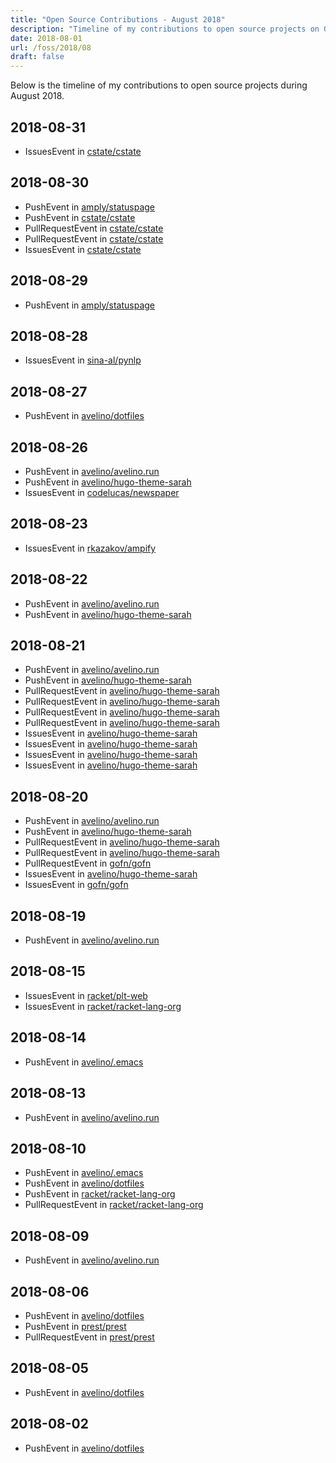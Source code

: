 ```yaml
---
title: "Open Source Contributions - August 2018"
description: "Timeline of my contributions to open source projects on GitHub during August 2018."
date: 2018-08-01
url: /foss/2018/08
draft: false
---
```


Below is the timeline of my contributions to open source projects during August 2018.

## 2018-08-31

- IssuesEvent in [cstate/cstate](https://github.com/cstate/cstate)

## 2018-08-30

- PushEvent in [amply/statuspage](https://github.com/amply/statuspage)
- PushEvent in [cstate/cstate](https://github.com/cstate/cstate)
- PullRequestEvent in [cstate/cstate](https://github.com/cstate/cstate)
- PullRequestEvent in [cstate/cstate](https://github.com/cstate/cstate)
- IssuesEvent in [cstate/cstate](https://github.com/cstate/cstate)

## 2018-08-29

- PushEvent in [amply/statuspage](https://github.com/amply/statuspage)

## 2018-08-28

- IssuesEvent in [sina-al/pynlp](https://github.com/sina-al/pynlp)

## 2018-08-27

- PushEvent in [avelino/dotfiles](https://github.com/avelino/dotfiles)

## 2018-08-26

- PushEvent in [avelino/avelino.run](https://github.com/avelino/avelino.run)
- PushEvent in [avelino/hugo-theme-sarah](https://github.com/avelino/hugo-theme-sarah)
- IssuesEvent in [codelucas/newspaper](https://github.com/codelucas/newspaper)

## 2018-08-23

- IssuesEvent in [rkazakov/ampify](https://github.com/rkazakov/ampify)

## 2018-08-22

- PushEvent in [avelino/avelino.run](https://github.com/avelino/avelino.run)
- PushEvent in [avelino/hugo-theme-sarah](https://github.com/avelino/hugo-theme-sarah)

## 2018-08-21

- PushEvent in [avelino/avelino.run](https://github.com/avelino/avelino.run)
- PushEvent in [avelino/hugo-theme-sarah](https://github.com/avelino/hugo-theme-sarah)
- PullRequestEvent in [avelino/hugo-theme-sarah](https://github.com/avelino/hugo-theme-sarah)
- PullRequestEvent in [avelino/hugo-theme-sarah](https://github.com/avelino/hugo-theme-sarah)
- PullRequestEvent in [avelino/hugo-theme-sarah](https://github.com/avelino/hugo-theme-sarah)
- PullRequestEvent in [avelino/hugo-theme-sarah](https://github.com/avelino/hugo-theme-sarah)
- IssuesEvent in [avelino/hugo-theme-sarah](https://github.com/avelino/hugo-theme-sarah)
- IssuesEvent in [avelino/hugo-theme-sarah](https://github.com/avelino/hugo-theme-sarah)
- IssuesEvent in [avelino/hugo-theme-sarah](https://github.com/avelino/hugo-theme-sarah)
- IssuesEvent in [avelino/hugo-theme-sarah](https://github.com/avelino/hugo-theme-sarah)

## 2018-08-20

- PushEvent in [avelino/avelino.run](https://github.com/avelino/avelino.run)
- PushEvent in [avelino/hugo-theme-sarah](https://github.com/avelino/hugo-theme-sarah)
- PullRequestEvent in [avelino/hugo-theme-sarah](https://github.com/avelino/hugo-theme-sarah)
- PullRequestEvent in [avelino/hugo-theme-sarah](https://github.com/avelino/hugo-theme-sarah)
- PullRequestEvent in [gofn/gofn](https://github.com/gofn/gofn)
- IssuesEvent in [avelino/hugo-theme-sarah](https://github.com/avelino/hugo-theme-sarah)
- IssuesEvent in [gofn/gofn](https://github.com/gofn/gofn)

## 2018-08-19

- PushEvent in [avelino/avelino.run](https://github.com/avelino/avelino.run)

## 2018-08-15

- IssuesEvent in [racket/plt-web](https://github.com/racket/plt-web)
- IssuesEvent in [racket/racket-lang-org](https://github.com/racket/racket-lang-org)

## 2018-08-14

- PushEvent in [avelino/.emacs](https://github.com/avelino/.emacs)

## 2018-08-13

- PushEvent in [avelino/avelino.run](https://github.com/avelino/avelino.run)

## 2018-08-10

- PushEvent in [avelino/.emacs](https://github.com/avelino/.emacs)
- PushEvent in [avelino/dotfiles](https://github.com/avelino/dotfiles)
- PushEvent in [racket/racket-lang-org](https://github.com/racket/racket-lang-org)
- PullRequestEvent in [racket/racket-lang-org](https://github.com/racket/racket-lang-org)

## 2018-08-09

- PushEvent in [avelino/avelino.run](https://github.com/avelino/avelino.run)

## 2018-08-06

- PushEvent in [avelino/dotfiles](https://github.com/avelino/dotfiles)
- PushEvent in [prest/prest](https://github.com/prest/prest)
- PullRequestEvent in [prest/prest](https://github.com/prest/prest)

## 2018-08-05

- PushEvent in [avelino/dotfiles](https://github.com/avelino/dotfiles)

## 2018-08-02

- PushEvent in [avelino/dotfiles](https://github.com/avelino/dotfiles)

